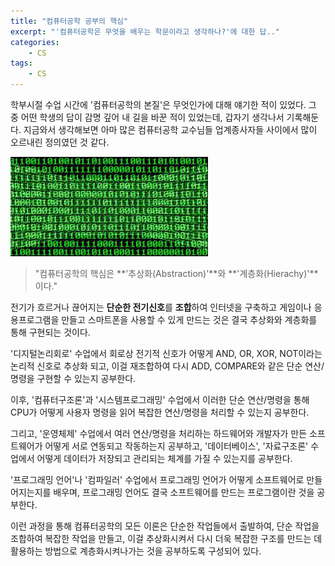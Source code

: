 ```yaml
---
title: "컴퓨터공학 공부의 핵심"
excerpt: "'컴퓨터공학은 무엇을 배우는 학문이라고 생각하나?'에 대한 답.."
categories:
	- CS
tags:
	- CS
---
```




학부시절 수업 시간에 '컴퓨터공학의 본질'은 무엇인가에 대해 얘기한 적이 있었다. 그 중 어떤 학생의 답이 감명 깊어 내 길을 바꾼 적이 있었는데, 갑자기 생각나서 기록해둔다.
지금와서 생각해보면 아마 많은 컴퓨터공학 교수님들 업계종사자들 사이에서 많이 오르내린 정의였던 것 같다.



![0and1](../_images/2022-10-03-first/0and1.jpeg)



> "컴퓨터공학의 핵심은 **'추상화(Abstraction)'**와 **'계층화(Hierachy)'**이다."

전기가 흐르거나 끊어지는 **단순한 전기신호**를 **조합**하여 인터넷을 구축하고 게임이나 응용프로그램을 만들고 스마트폰을 사용할 수 있게 만드는 것은 결국 추상화와 계층화를 통해 구현되는 것이다.

'디지털논리회로' 수업에서 회로상 전기적 신호가 어떻게 AND, OR, XOR, NOT이라는 논리적 신호로 추상화 되고, 이걸 재조합하여 다시 ADD, COMPARE와 같은 단순 연산/명령을 구현할 수 있는지 공부한다.

이후, '컴퓨터구조론'과 '시스템프로그래밍' 수업에서 이러한 단순 연산/명령을 통해 CPU가 어떻게 사용자 명령을 읽어 복잡한 연산/명령을 처리할 수 있는지 공부한다.

그리고, '운영체제' 수업에서 여러 연산/명령을 처리하는 하드웨어와 개발자가 만든 소프트웨어가 어떻게 서로 연동되고 작동하는지 공부하고, '데이터베이스', '자료구조론' 수업에서 어떻게 데이터가 저장되고 관리되는 체계를 가질 수 있는지를 공부한다.

'프로그래밍 언어'나 '컴파일러' 수업에서 프로그래밍 언어가 어떻게 소프트웨어로 만들어지는지를 배우며, 프로그래밍 언어도 결국 소프트웨어를 만드는 프로그램이란 것을 공부한다.

이런 과정을 통해 컴퓨터공학의 모든 이론은 단순한 작업들에서 출발하여, 단순 작업을 조합하여 복잡한 작업을 만들고, 이걸 추상화시켜서 다시 더욱 복잡한 구조를 만드는 데 활용하는 방법으로 계층화시켜나가는 것을 공부하도록 구성되어 있다.
